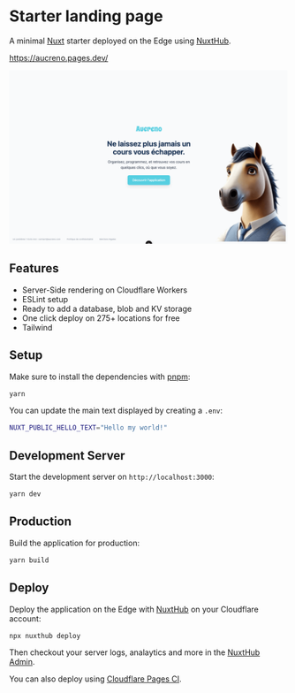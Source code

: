# Starter landing page

A minimal [Nuxt](https://nuxt.com) starter deployed on the Edge using [NuxtHub](https://hub.nuxt.com).

https://aucreno.pages.dev/

<a href="https://aucreno.pages.dev/">
<img src="/public/capture.png" alt="Capture" />
</a>

## Features

- Server-Side rendering on Cloudflare Workers
- ESLint setup
- Ready to add a database, blob and KV storage
- One click deploy on 275+ locations for free
- Tailwind

## Setup

Make sure to install the dependencies with [pnpm](https://pnpm.io/installation#using-corepack):

```bash
yarn
```

You can update the main text displayed by creating a `.env`:

```bash
NUXT_PUBLIC_HELLO_TEXT="Hello my world!"
```

## Development Server

Start the development server on `http://localhost:3000`:

```bash
yarn dev
```

## Production

Build the application for production:

```bash
yarn build
```

## Deploy


Deploy the application on the Edge with [NuxtHub](https://hub.nuxt.com) on your Cloudflare account:

```bash
npx nuxthub deploy
```

Then checkout your server logs, analaytics and more in the [NuxtHub Admin](https://admin.hub.nuxt.com).

You can also deploy using [Cloudflare Pages CI](https://hub.nuxt.com/docs/getting-started/deploy#cloudflare-pages-ci).
